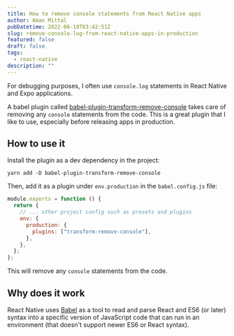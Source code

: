 ```yaml
---
title: How to remove console statements from React Native apps
author: Aman Mittal
pubDatetime: 2022-06-19T03:42:51Z
slug: remove-console-log-from-react-native-apps-in-production
featured: false
draft: false
tags:
  - react-native
description: ""
---
```


<!-- ![cover_image](https://i.imgur.com/wTa1g5A.png) -->

For debugging purposes, I often use `console.log` statements in React Native and Expo applications.

A babel plugin called [babel-plugin-transform-remove-console](https://github.com/babel/minify/tree/master/packages/babel-plugin-transform-remove-console) takes care of removing any `console` statements from the code. This is a great plugin that I like to use, especially before releasing apps in production.

## How to use it

Install the plugin as a dev dependency in the project:

```shell
yarn add -D babel-plugin-transform-remove-console
```

Then, add it as a plugin under `env.production` in the `babel.config.js` file:

```js
module.exports = function () {
  return {
    // ... other project config such as presets and plugins
    env: {
      production: {
        plugins: ["transform-remove-console"],
      },
    },
  };
};
```

This will remove any `console` statements from the code.

## Why does it work

React Native uses [Babel](https://babeljs.io/) as a tool to read and parse React and ES6 (or later) syntax into a specific version of JavaScript code that can run in an environment (that doesn't support newer ES6 or React syntax).
